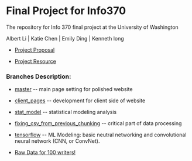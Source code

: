 # Final Project for Info370
The repository for Info 370 final project at the University of Washington

Albert Li | Katie Chen | Emily Ding | Kenneth long

+ [Project Proposal](https://github.com/albertli354/Final-Project-Info370/blob/master/Project%20Proposal.md)

+ [Project Resource](https://albertli354.github.io/Final-Project-Info370/)

### Branches Description:

+ [master](https://github.com/albertli354/Final-Project-Info370) -- main page setting for polished website

+ [client_pages](https://github.com/albertli354/Final-Project-Info370/tree/client_page) -- development for client side of website

+ [stat_model](https://github.com/albertli354/Final-Project-Info370/tree/stat_model/final_stat_model) -- statistical modeling analysis

+ [fixing_csv_from_previous_chunking](https://github.com/albertli354/Final-Project-Info370/tree/fixing_csv_from_previous_chunking) -- critical part of data processing

+ [tensorflow](https://github.com/albertli354/Final-Project-Info370/tree/tensorflow) -- ML Modeling: basic neutral networking and convolutional neural network (CNN, or ConvNet).

- [Raw Data for 100 writers!](https://github.com/albertli354/Final-Project-Info370/tree/fixing_csv_from_previous_chunking/data/intermediate/csvs)